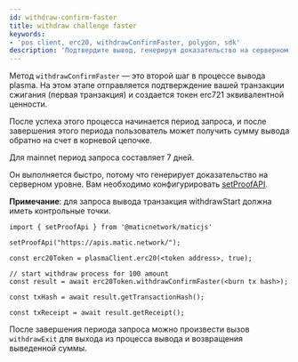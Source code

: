 ```yaml
---
id: withdraw-confirm-faster
title: withdraw challenge faster
keywords:
- 'pos client, erc20, withdrawConfirmFaster, polygon, sdk'
description: 'Подтвердите вывод, генерируя доказательство на серверном уровне.'
---
```


Метод `withdrawConfirmFaster` — это второй шаг в процессе вывода plasma. На этом этапе отправляется подтверждение вашей транзакции сжигания (первая транзакция) и создается токен erc721 эквивалентной ценности.

После успеха этого процесса начинается период запроса, и после завершения этого периода пользователь может получить сумму вывода обратно на счет в корневой цепочке.

Для mainnet период запроса составляет 7 дней.

Он выполняется быстро, потому что генерирует доказательство на серверном уровне. Вам необходимо конфигурировать [setProofAPI](/docs/develop/ethereum-polygon/matic-js/set-proof-api).

**Примечание**: для запроса вывода транзакция withdrawStart должна иметь контрольные точки.

```
import { setProofApi } from '@maticnetwork/maticjs'

setProofApi("https://apis.matic.network/");

const erc20Token = plasmaClient.erc20(<token address>, true);

// start withdraw process for 100 amount
const result = await erc20Token.withdrawConfirmFaster(<burn tx hash>);

const txHash = await result.getTransactionHash();

const txReceipt = await result.getReceipt();

```

После завершения периода запроса можно произвести вызов `withdrawExit` для выхода из процесса вывода и возвращения выведенной суммы.
